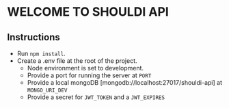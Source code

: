 # WELCOME TO SHOULDI API

## Instructions

- Run `npm install`.
- Create a .env file at the root of the project.
  - Node environment is set to development.
  - Provide a port for running the server at `PORT`
  - Provide a local mongoDB [mongodb://localhost:27017/shouldi-api] at `MONGO_URI_DEV`
  - Provide a secret for `JWT_TOKEN` and a `JWT_EXPIRES`
